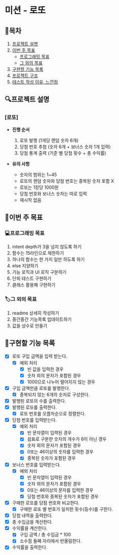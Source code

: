 # 미션 - 로또

## 📝목차

1. [프로젝트 설명](#프로젝트-설명)
2. [이번 주 목표](#이번-주-목표)
   - [프로그래밍 목표](#프로그래밍-목표)
   - [그 외의 목표](#그-외의-목표)
3. [구현할 기능 목록](#구현할-기능-목록)
4. [프로젝트 구조](#)
5. [테스트 작성 이유, 느낀점](#)

## 🔍프로젝트 설명

### [로또]

- **진행 순서**

  1. 로또 발행 (1개당 랜덤 숫자 6개)
  2. 당첨 번호 추첨 (숫자 6개 + 보너스 숫자 1개 입력)
  3. 당첨 통계 출력 (기준 별 당첨 횟수 + 총 수익률)

- **유의 사항**
  - 숫자의 범위는 1~45
  - 로또의 랜덤 숫자와 당첨 번호는 중복된 숫자 포함 X
  - 로또는 1장당 1000원
  - 당첨 번호와 보너스 숫자는 따로 입력
  - 재시작 없음

## 🎯이번 주 목표

### 💻프로그래밍 목표

1. intent depth가 3을 넘지 않도록 하기
2. 함수는 15라인으로 제한하기
3. 하나의 함수는 한 가지 일만 하도록 하기
4. else 지양하기
5. 기능 로직과 UI 로직 구분하기
6. 단위 테스트 구현하기
7. 클래스 활용해 구현하기

### 🏷️그 외의 목표

1. readme 상세히 작성하기
2. 중간중간 기능목록 업데이트하기
3. 값을 상수로 만들기

## 📑구현할 기능 목록

- [x] 로또 구입 금액을 입력 받는다.
  - [x] 예외 처리
    - [x] 빈 값을 입력한 경우
    - [x] 숫자 외의 문자가 포함된 경우
    - [x] 1000으로 나누어 떨어지지 않는 경우
- [x] 구입 금액만큼 로또를 발행한다.
  - [x] 중복되지 않는 6개의 숫자로 구성한다.
- [x] 발행된 로또의 수를 출력한다.
- [x] 발행된 로또를 출력한다.
  - [x] 로또 번호를 오름차순으로 정렬한다.
- [x] 당첨 번호를 입력받는다.
  - [x] 예외 처리
    - [x] 빈 문자열이 입력된 경우
    - [x] 쉽표로 구분한 숫자의 개수가 6이 아닌 경우
    - [x] 숫자 외의 문자가 포함된 경우
    - [x] 0또는 46이상의 숫자를 입력한 경우
    - [x] 중복된 숫자가 포함된 경우
- [x] 보너스 번호를 입력받는다.
  - [x] 예외 처리
    - [x] 빈 문자열이 입력된 경우
    - [x] 숫자 외의 문자가 포함된 경우
    - [x] 0또는 46이상의 문자를 입력한 경우
    - [x] 당첨 번호와 중복된 숫자가 포함된 경우
- [x] 구매한 로또를 당점 번호와 비교한다.
  - [x] 구매한 로또 별 번호가 일치한 횟수(등수)를 구한다.
- [x] 당첨 내역을 출력한다.
- [x] 총 수입금을 계산한다.
- [x] 수익률을 계산한다.
  - [x] 구입 금액 / 총 수입금 \* 100
  - [x] 소수점 둘째 자리에서 반올림한다.
- [x] 수익률을 출력한다.
